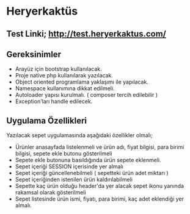 # Heryerkaktüs


## Test Linki; http://test.heryerkaktus.com/



## Gereksinimler
- Arayüz için bootstrap kullanılacak.
- Proje native php kullanılarak yazılacak.
- Object oriented programlama yaklaşımı ile yapılacak.
- Namespace kullanımına dikkat edilmeli.
- Autoloader yapısı kurulmalı. ( composer tercih edilebilir )
- Exception'ları handle edilecek.


## Uygulama Özellikleri
Yazılacak sepet uygulamasında aşağıdaki özellikler olmalı;
- Ürünler anasayfada listelenmeli ve ürün adı, fiyat bilgisi, para birimi bilgisi, sepete ekle butonu gösterilmeli
- Sepete ekle butonuna basıldığında ürün sepete eklenmeli.
- Sepet içeriği SESSION içerisinde yer almalı
- Sepet içeriği güncellenebilmeli ( sepetteki ürün adet miktarı )
- Sepet içeriğinden istenilen ürün kaldırılabilmeli
- Sepette kaç ürün olduğu header'da yer alacak sepet ikonu yanında rakamsal olarak gösterilmeli
- Sepet listesinde ürün ismi, fiyatı, para birimi, kaç adet eklendiği yer almalı.

